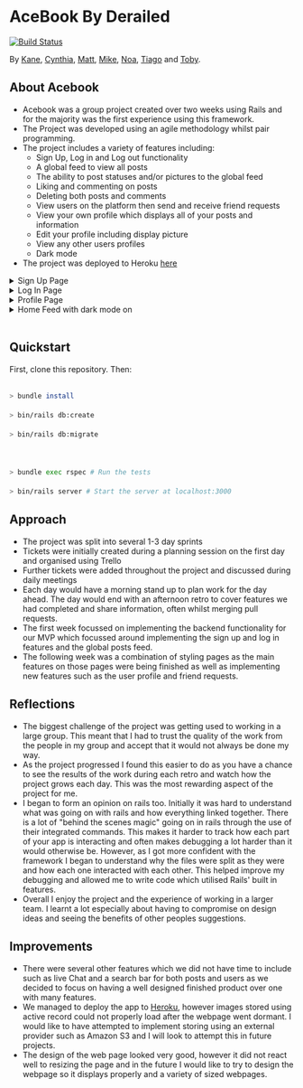 
# AceBook By Derailed
[![Build Status](https://travis-ci.com/KaneG9/Acebook.svg?branch=main)](https://travis-ci.com/KaneG9/Acebook)

By [Kane](github.com/KaneG9), [Cynthia](https://github.com/C-A-Tech), [Matt](https://github.com/MattDawson2020), [Mike](https://github.com/mikejeuga), [Noa](https://github.com/noarfarber), [Tiago](https://github.com/TiagoManuelPC) and [Toby](https://github.com/tobyjessup).

## About Acebook 
* Acebook was a group project created over two weeks using Rails and for the majority was the first experience using this framework.
* The Project was developed using an agile methodology whilst pair programming.
* The project includes a variety of features including:
	* Sign Up, Log in and Log out functionality
	* A global feed to view all posts
	* The ability to post statuses and/or pictures to the global feed
	* Liking and commenting on posts
	* Deleting both posts and comments
	* View users on the platform then send and receive friend requests
	* View your own profile which displays all of your posts and information
	* Edit your profile including display picture
	* View any other users profiles
	* Dark mode
* The project was deployed to Heroku [here](https://fierce-scrubland-29769.herokuapp.com/)

<details>
<summary>Sign Up Page</summary>
<br>
<img src="app/assets/images/Screenshot%202021-05-31%20at%2016.24.10.png">
</details>

<details>
<summary>Log In Page</summary>
<br>
<img src="app/assets/images/Screenshot%202021-06-02%20at%2011.57.59.png">
</details>

<details>
<summary>Profile Page</summary>
<br>
<img src="app/assets/images/Screenshot%202021-06-02%20at%2012.07.12.png">
</details>

<details>
<summary>Home Feed with dark mode on</summary>
<br>
<img src="app/assets/images/Screenshot%202021-05-31%20at%2016.36.10.png">
</details>
<br>

## Quickstart


First, clone this repository. Then:

```bash

> bundle install

> bin/rails db:create

> bin/rails db:migrate

  

> bundle exec rspec # Run the tests 

> bin/rails server # Start the server at localhost:3000

```

## Approach
* The project was split into several 1-3 day sprints
* Tickets were initially created during a planning session on the first day and organised using Trello
* Further tickets were added throughout the project and discussed during daily meetings
* Each day would have a morning stand up to plan work for the day ahead. The day would end with an afternoon retro to cover features we had completed and share information, often whilst merging pull requests.
* The first week focussed on implementing the backend functionality for our MVP which focussed around implementing the sign up and log in features and the global posts feed.
* The following week was a combination of styling pages as the main features on those pages were being finished as well as implementing new features such as the user profile and friend requests.

## Reflections
* The biggest challenge of the project was getting used to working in a large group. This meant that I had to trust the quality of the work from the people in my group and accept that it would not always be done my way. 
* As the project progressed I found this easier to do as you have a chance to see the results of the work during each retro and watch how the project grows each day. This was the most rewarding aspect of the project for me.
*  I began to form an opinion on rails too. Initially it was hard to understand what was going on with rails and how everything linked together. There is a lot of "behind the scenes magic" going on in rails through the use of their integrated commands. This makes it harder to track how each part of your app is interacting and often makes debugging a lot harder than it would otherwise be. However, as I got more confident with the framework I began to understand why the files were split as they were and how each one interacted with each other. This helped improve my debugging and allowed me to write code which utilised Rails' built in features.
* Overall I enjoy the project and the experience of working in a larger team. I learnt a lot especially about having to compromise on design ideas and seeing the benefits of other peoples suggestions.

## Improvements
* There were several other features which we did not have time to include such as live Chat and a search bar for both posts and users as we decided to focus on having a well designed finished product over one with many features.
* We managed to deploy the app to [Heroku](https://fierce-scrubland-29769.herokuapp.com/), however images stored using active record could not properly load after the webpage went dormant. I would like to have attempted to implement storing using an external provider such as Amazon S3 and I will look to attempt this in future projects.
* The design of the web page looked very good, however it did not react well to resizing the page and in the future I would like to try to design the webpage so it displays properly and a variety of sized webpages.

